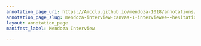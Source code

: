 ```yaml
---
annotation_page_uri: https://Amcclu.github.io/mendoza-1018/annotations/mendoza-interview-canvas-1-interviewee--hesitation--consideration--relating-personal-detail--gesturing--contextualizing.json
annotation_page_slug: mendoza-interview-canvas-1-interviewee--hesitation--consideration--relating-personal-detail--gesturing--contextualizing
layout: annotation_page
manifest_label: Mendoza Interview

---
```

